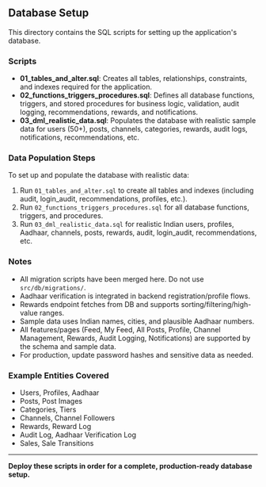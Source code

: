 ## Database Setup

This directory contains the SQL scripts for setting up the application's database.

### Scripts

- **01_tables_and_alter.sql**: Creates all tables, relationships, constraints, and indexes required for the application.
- **02_functions_triggers_procedures.sql**: Defines all database functions, triggers, and stored procedures for business logic, validation, audit logging, recommendations, rewards, and notifications.
- **03_dml_realistic_data.sql**: Populates the database with realistic sample data for users (50+), posts, channels, categories, rewards, audit logs, notifications, recommendations, etc.

### Data Population Steps

To set up and populate the database with realistic data:

1. Run `01_tables_and_alter.sql` to create all tables and indexes (including audit, login_audit, recommendations, profiles, etc.).
2. Run `02_functions_triggers_procedures.sql` for all database functions, triggers, and procedures.
3. Run `03_dml_realistic_data.sql` for realistic Indian users, profiles, Aadhaar, channels, posts, rewards, audit, login_audit, recommendations, etc.

### Notes
- All migration scripts have been merged here. Do not use `src/db/migrations/`.
- Aadhaar verification is integrated in backend registration/profile flows.
- Rewards endpoint fetches from DB and supports sorting/filtering/high-value ranges.
- Sample data uses Indian names, cities, and plausible Aadhaar numbers.
- All features/pages (Feed, My Feed, All Posts, Profile, Channel Management, Rewards, Audit Logging, Notifications) are supported by the schema and sample data.
- For production, update password hashes and sensitive data as needed.

### Example Entities Covered
- Users, Profiles, Aadhaar
- Posts, Post Images
- Categories, Tiers
- Channels, Channel Followers
- Rewards, Reward Log
- Audit Log, Aadhaar Verification Log
- Sales, Sale Transitions

---

**Deploy these scripts in order for a complete, production-ready database setup.**
